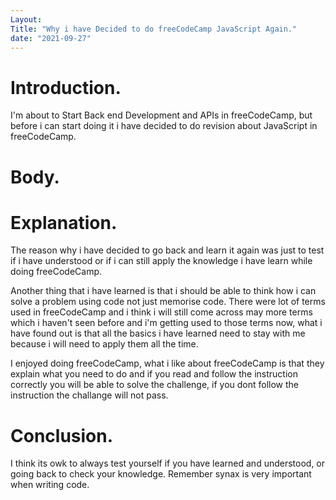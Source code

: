 ```yaml
---
Layout: 
Title: "Why i have Decided to do freeCodeCamp JavaScript Again."
date: "2021-09-27"
---
```


# Introduction.

I'm about to Start Back end Development and APIs in freeCodeCamp, but before i can start doing it i have decided to do revision about JavaScript in freeCodeCamp.

# Body.

# Explanation.

The reason why i have decided to go back and learn it again was just to test if i have understood or if i can still apply the knowledge i have learn while doing freeCodeCamp.

Another thing that i have learned is that i should be able to think how i can solve a problem using code not just memorise code. There were lot of terms used in freeCodeCamp and i think i will still come across may more terms which i haven't seen before and i'm getting used to those terms now, what i have found out is that all the basics i have learned need to stay with me because i will need to apply them all the time.

I enjoyed doing freeCodeCamp, what i like about freeCodeCamp is that they explain what you need to do and if you read and follow the instruction correctly you will be able to solve the challenge, if you dont follow the instruction the challange will not pass. 

# Conclusion.

I think its owk to always test yourself if you have learned and understood, or going back to check your knowledge. Remember synax is very important when writing code.
